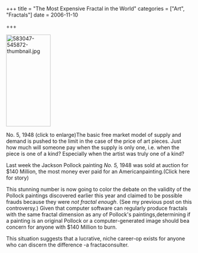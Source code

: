 +++
title = "The Most Expensive Fractal in the World"
categories = ["Art", "Fractals"]
date = 2006-11-10


+++


<img style="width: 120px; height: 248px" alt="583047-545872-thumbnail.jpg" src="https://www.fractalog.com/jpg/583047-545872-thumbnail.jpg" />

No. 5, 1948 (click to enlarge)The basic free market model of supply and demand is pushed to the limit in the case of the price of art pieces. Just how much will someone pay when the supply is only one, i.e. when the piece is one of a kind? Especially when the artist was truly one of a kind?

Last week the Jackson Pollock painting <em>No. 5, </em>1948<em> </em>was sold at auction for $140 Million, the most money ever paid for an Americanpainting.(Click here for story) 

This stunning number is now going to color the debate on the validity of the Pollock paintings discovered earlier this year and claimed to be possible frauds because they were <em>not fractal enough</em>. (See my previous post on this controversy.) Given that computer software can regularly produce fractals with the same fractal dimension as any of Pollock's paintings,determining if a painting is an original Pollock or a computer-generated image should bea concern for anyone with $140 Million to burn.

This situation suggests that a lucrative, niche career-op exists for anyone who can discern the difference -a fractaconsulter. 
